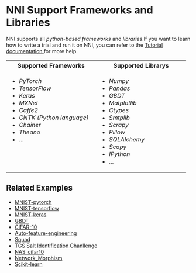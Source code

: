 # NNI Support Frameworks and Libraries
NNI supports all <i>python-based frameworks</i> and <i>libraries</i>.If you want to learn how to write a trial and run it on NNI, you can refer to the [Tutorial documentation ](TrialExample/Trials.md)for more help.


<table>
  <tr width="300">
    <th width="230"><b>Supported Frameworks</b></th>
    <th width="230"><b>Supported Librarys</b></th>
  </tr>
  <tr>
    <td valign="top"><ul>
        <li><i>PyTorch</li>
        <li>TensorFlow</li>
        <li>Keras</li>
        <li>MXNet</li>
        <li>Caffe2</li>
        <li>CNTK (Python language)</li>
        <li>Chainer</li>
        <li>Theano</i></li>
        <li>...</li>
    </ul></td>
    <td>
    <ul>
        <li><i>Numpy</li>
        <li>Pandas</li>
        <li>GBDT</li>
        <li>Matplotlib</li>
        <li>Ctypes</li>
        <li>Smtplib</li> 
        <li>Scrapy</li>
        <li>Pillow</li>
        <li>SQLAlchemy</li>
        <li>Scapy</li>
        <li>IPython</i></li>
        <li>...</li>
    </ul></td>
  </tr>
</table>




## Related Examples

* [MNIST-pytorch](../../examples/trials/mnist-distributed-pytorch)
* [MNIST-tensorflow](../../examples/trials/mnist-distributed)
* [MNIST-keras](../../examples/trials/mnist-keras)
* [GBDT](TrialExample/GbdtExample.md)
* [CIFAR-10](TrialExample/Cifar10Examples.md)
* [Auto-feature-engineering](../../examples/trials/auto-feature-engineering/README.md)
* [Squad](../../examples/trials/ga_squad/README.md)
* [TGS Salt Identification Chanllenge](../../examples/trials/kaggle-tgs-salt/README.md)
* [NAS_cifar10](../../examples/trials/nas_cifar10/README.md)
* [Network_Morphism](../../examples/trials/network_morphism/README.md)
* [Scikit-learn](TrialExample/SklearnExamples.md)





